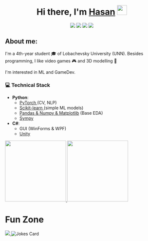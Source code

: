 <h1 align="center">Hi there, I'm <a href="https://vk.com/renhas">Hasan</a>
<img src="https://github.com/blackcater/blackcater/raw/main/images/Hi.gif" height="32"/></h1>
<div align="center">
  <a href="mailto:emin.oren.139@gmail.com" ><img src="https://img.shields.io/badge/Gmail-D14836?style=for-the-badge&logo=gmail&logoColor=white"></a>
  <a href="https://t.me/Renhas" ><img src="https://img.shields.io/badge/Telegram-2CA5E0?style=for-the-badge&logo=telegram&logoColor=white"></a>
  <a href="https://www.kaggle.com/renhas"><img src="https://img.shields.io/badge/Kaggle-035a7d?style=for-the-badge&logo=kaggle&logoColor=white"></a>
  <a href="https://leetcode.com/Renhas/"><img src="https://img.shields.io/badge/LeetCode-000000?style=for-the-badge&logo=LeetCode&logoColor=#d16c06"></a>
</div>
  

## About me:
I'm a 4th-year student :mortar_board: of Lobachevsky University (UNN). Besides programming, I like video games :video_game: and 3D modelling :ice_cube:

I'm interested in ML and GameDev.
### :computer: Technical Stack
- **Python**:
  - <a href="https://github.com/Renhas/DS-Sber/tree/main/NN" > PyTorch </a> (CV, NLP)
  - <a href="https://github.com/Renhas/DS-Sber/tree/main/Basics"> Scikit-learn </a> (simple ML models)
  - <a href="https://github.com/Renhas/DS-Sber/tree/main/Other"> Pandas & Numpy & Matplotlib</a> (Base EDA)
  - <a href="https://github.com/Renhas/Nelder_Mead_method"> Sympy </a>
- **C#**:
  - GUI (WinForms & WPF)
  - <a href="https://github.com/Renhas/Food-VR"> Unity </a>

<a href="https://github.com/anuraghazra/github-readme-stats">
<img src="https://github-readme-stats-smoky-one-83.vercel.app/api/top-langs/?username=renhas&hide=glsl,shaderlab&theme=darcula&size_weight=0.5&count_weight=0.5" height="200"/>
</a>

<a href="https://github.com/anuraghazra/github-readme-stats">
<img src="https://github-readme-stats-smoky-one-83.vercel.app//api?username=renhas&theme=darcula&show_icons=true" height="200"/>
</a>

# Fun Zone
<a  href="https://github.com/piyushsuthar/github-readme-quotes">
<img src="https://quotes-github-readme.vercel.app/api?type=horizontal&theme=dracula"/>
</a>

<img src="https://readme-jokes.vercel.app/api?&theme=dracula&hideBorder" alt="Jokes Card" />

<!--
**Renhas/Renhas** is a ✨ _special_ ✨ repository because its `README.md` (this file) appears on your GitHub profile.

Here are some ideas to get you started:

- 🔭 I’m currently working on ...
- 🌱 I’m currently learning ...
- 👯 I’m looking to collaborate on ...
- 🤔 I’m looking for help with ...
- 💬 Ask me about ...
- 📫 How to reach me: ...
- 😄 Pronouns: ...
- ⚡ Fun fact: ...
-->

